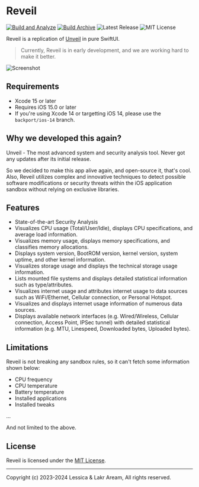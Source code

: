 # Reveil

[![Build and Analyze](https://github.com/Lessica/Reveil/actions/workflows/build-analyze.yml/badge.svg)](https://github.com/Lessica/Reveil/actions/workflows/build-analyze.yml) [![Build Archive](https://github.com/Lessica/Reveil/actions/workflows/build-archive.yml/badge.svg)](https://github.com/Lessica/Reveil/actions/workflows/build-archive.yml) ![Latest Release](https://img.shields.io/github/v/release/Lessica/Reveil)
 ![MIT License](https://img.shields.io/github/license/Lessica/Reveil)

Reveil is a replication of [Unveil](https://unveilapp.com) in pure SwiftUI.

> Currently, Reveil is in early development, and we are working hard to make it better.

![Screenshot](./Artworks/Screenshot.png)

## Requirements

- Xcode 15 or later
- Requires iOS 15.0 or later
- If you're using Xcode 14 or targetting iOS 14, please use the `backport/ios-14` branch.

## Why we developed this again?

Unveil - The most advanced system and security analysis tool. Never got any updates after its initial release.

So we decided to make this app alive again, and open-source it, that's cool. Also, Reveil utilizes complex and innovative techniques to detect possible software modifications or security threats within the iOS application sandbox without relying on exclusive libraries.

## Features

- State-of-the-art Security Analysis
- Visualizes CPU usage (Total/User/Idle), displays CPU specifications, and average load information.
- Visualizes memory usage, displays memory specifications, and classifies memory allocations.
- Displays system version, BootROM version, kernel version, system uptime, and other kernel information.
- Visualizes storage usage and displays the technical storage usage information.
- Lists mounted file systems and displays detailed statistical information such as type/attributes.
- Visualizes internet usage and attributes internet usage to data sources such as WiFi/Ethernet, Cellular connection, or Personal Hotspot.
- Visualizes and displays internet usage information of numerous data sources.
- Displays available network interfaces (e.g. Wired/Wireless, Cellular connection, Access Point, IPSec tunnel) with detailed statistical information (e.g. MTU, Linespeed, Downloaded bytes, Uploaded bytes).

## Limitations

Reveil is not breaking any sandbox rules, so it can't fetch some information shown below:

- CPU frequency
- CPU temperature
- Battery temperature
- Installed applications
- Installed tweaks

...

And not limited to the above.

## License

Reveil is licensed under the [MIT License](LICENSE).

---

Copyright (c) 2023-2024 Lessica & Lakr Aream, All rights reserved.
